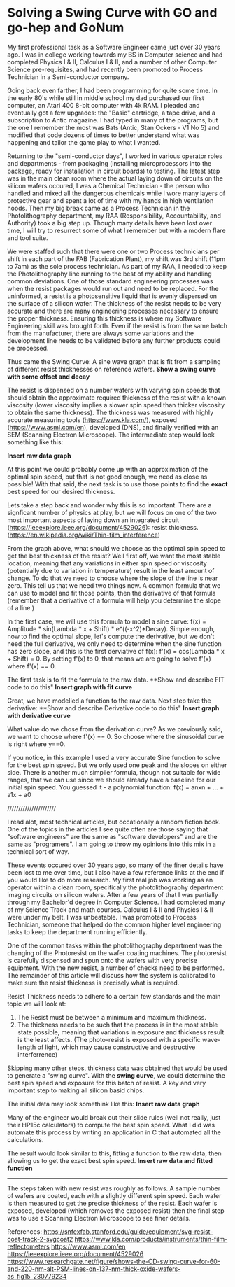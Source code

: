 # Solving a Swing Curve with GO and go-hep and GoNum

My first professional task as a Software Engineer came just over 30 years ago. I was in college working towards my BS in Computer science and had completed Physics I & II, Calculus I & II, and a number of other Computer Science pre-requisites, and had recently been promoted to Process Technician in a Semi-conductor company. 

Going back even farther, I had been programming for quite some time. In the early 80's while still in middle school my dad purchased our first computer, an Atari 400 8-bit computer with 4k RAM. I pleaded and eventually got a few upgrades: the "Basic" cartridge, a tape drive, and a subscription to Antic magazine. I had typed in many of the programs, but the one I remember the most was Bats (Antic, Stan Ockers - V1 No 5) and modified that code dozens of times to better understand what was happening and tailor the game play to what I wanted.

Returning to the "semi-conductor days", I worked in various operator roles and departments - from packaging (installing microprocessors into the package, ready for installation in circuit boards) to testing. The latest step was in the main clean room where the actual laying down of circuits on the silicon wafers occured, I was a Chemical Technician - the person who handled and mixed all the dangerous chemicals while I wore many layers of protective gear and spent a lot of time with my hands in high ventilation hoods. Then my big break came as a Process Technician in the Photolithography department, my RAA (Responsibility, Accountability, and Authority) took a big step up. Though many details have been lost over time, I will try to resurrect some of what I remember but with a modern flare and tool suite.

We were staffed such that there were one or two Process technicians per shift in each part of the FAB (Fabrication Plant), my shift was 3rd shift (11pm to 7am) as the sole process technician. As part of my RAA, I needed to keep the Photolithography line running to the best of my ability and handling common deviations. One of those standard engineering processes was when the resist packages would run out and need to be replaced. For the uninformed, a resist is a photosensitive liquid that is evenly dispersed on the surface of a silicon wafer. The thickness of the resist needs to be very accurate and there are many engineering processes necessary to ensure the proper thickness. Ensuring this thickness is where my Software Engineering skill was brought forth. Even if the resist is from the same batch from the manufacturer, there are always some variations and the development line needs to be validated before any further products could be processed.

Thus came the Swing Curve: A sine wave graph that is fit from a sampling of different resist thicknesses on reference wafers. 
**Show a swing curve with some offset and decay**


The resist is dispensed on a number wafers with varying spin speeds that should obtain the approximate required thickness of the resist with a known viscosity (lower viscosity implies a slower spin speed than thicker viscosity to obtain the same thickness). The thickness was measured with highly accurate measuring tools (https://www.kla.com/), exposed (https://www.asml.com/en), developed (DNS), and finally verified with an SEM (Scanning Electron Microscope). The intermediate step would look something like this:

**Insert raw data graph**

At this point we could probably come up with an approximation of the optimal spin speed, but that is not good enough, we need as close as possible! With that said, the next task is to use those points to find the **exact** best speed for our desired thickness.

Lets take a step back and wonder why this is so important. There are a signficant number of physics at play, but we will focus on one of the two most important aspects of laying down an integrated circuit (https://ieeexplore.ieee.org/document/4529026): resist thickness. (https://en.wikipedia.org/wiki/Thin-film_interference)

From the graph above, what should we choose as the optimal spin speed to get the best thickness of the resist? Well first off, we want the most stable location, meaning that any variations in either spin speed or viscosity (potentially due to variation in temperature) result in the least amount of change. To do that we need to choose where the slope of the line is near zero. This tell us that we need two things now. A common formula that we can use to model and fit those points, then the derivative of that formula (remember that a derivative of a formula will help you determine the slope of a line.)

In the first case, we will use this formula to model a sine curve: f(x) = Amplitude * sin(Lambda * x + Shift) * e^((-x^2)*Decay).
Simple enough, now to find the optimal slope, let's compute the derivative, but we don't need the full derivative, we only need to determine when the sine function has zero slope, and this is the first derviative of f(x): f'(x) = cos(Lambda * x + Shift) = 0. By setting f'(x) to 0, that means we are going to solve f'(x) where f'(x) == 0.

The first task is to fit the formula to the raw data.
**Show and describe FIT code to do this"
**Insert graph with fit curve**

Great, we have modelled a function to the raw data. Next step take the derivative:
**Show and describe Derivative code to do this"
**Insert graph with derivative curve**

What value do we chose from the derivation curve? As we previously said, we want to choose where f'(x) == 0. So choose where the sinusoidal curve is right where y==0.

If you notice, in this example I used a very accurate Sine function to solve for the best spin speed. But we only used one peak and the slopes on either side. There is another much simpiler formula, though not suitable for wide ranges, that we can use since we should already have a baseline for our initial spin speed. You guessed it - a polynomial function:  f(x) = anxn + ... + a1x + a0

//////////////////////

I read alot, most technical articles, but occationally a random fiction book. One of the topics in the articles I see quite often are those saying that "software engineers" are the same as "software developers" and are the same as "programers". I am going to throw my opinions into this mix in a technical sort of way.

These events occured over 30 years ago, so many of the finer details have been lost to me over time, but I also have a few reference links at the end if you would like to do more research. My first real job was working as an operator within a clean room, specifically the photolithography department imaging circuits on silicon wafers. After a few years of that I was partially through my Bachelor'd degree in Computer Science. I had completed many of my Science Track and math courses. Calculus I & II and Physics I & II were under my belt. I was unbeatable. I was promoted to Process Technician, someone that helped do the common higher level engineering tasks to keep the department running efficiently.

One of the common tasks within the photolithography department was the changing of the Photoresist on the wafer coating machines. The photoresist is carefully dispensed and spun onto the wafers with very precise equipment. With the new resist, a number of checks need to be performed. The remainder of this article will discuss how the system is calibrated to make sure the resist thickness is precisely what is required.

Resist Thickness needs to adhere to a certain few standards and the main topic we will look at:
1) The Resist must be between a minimum and maximum thickness.
2) The thickness needs to be such that the process is in the most stable state possible, meaning that variations in exposure and thickness result is the least affects. (The photo-resist is exposed with a specific wave-length of light, which may cause constructive and destructive interferrence)

Skipping many other steps, thickness data was obtained that would be used to generate a "swing curve". With the **swing curve**, we could determine the best spin speed and exposure for this batch of resist. A key and very important step to making all silicon basid chips.

The initial data may look somethink like this:
 **Insert raw data graph**

Many of the engineer would break out their slide rules (well not really, just their HP15c calculators) to compute the best spin speed. What I did was automate this process by writing an application in C that automated all the calculations. 

The result would look similar to this, fitting a function to the raw data, then allowing us to get the exact best spin speed.
**Insert raw data and fitted function**





-------------


The steps taken with new resist was roughly as follows. A sample number of wafers are coated, each with a slightly different spin speed. Each wafer is then measured to get the precise thickness of the resist. Each wafer is exposed, developed (which removes the exposed resist) then the final step was to use a Scanning Electron Microscope to see finer details.

References:
https://snfexfab.stanford.edu/guide/equipment/svg-resist-coat-track-2-svgcoat2
https://www.kla.com/products/instruments/thin-film-reflectometers
https://www.asml.com/en
https://ieeexplore.ieee.org/document/4529026
https://www.researchgate.net/figure/shows-the-CD-swing-curve-for-60-and-220-nm-alt-PSM-lines-on-137-nm-thick-oxide-wafers-as_fig15_230779234
